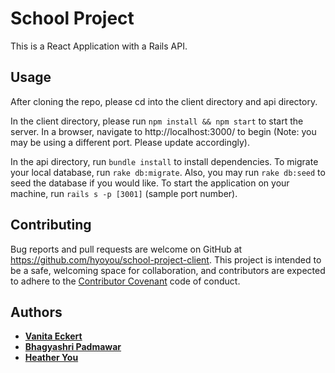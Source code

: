 # School Project
This is a React Application with a Rails API.

## Usage

After cloning the repo, please cd into the client directory and api directory.

In the client directory, please run `npm install && npm start` to start the server. In a browser, navigate to http://localhost:3000/ to begin (Note: you may be using a different port. Please update accordingly).

In the api directory, run `bundle install` to install dependencies. To migrate your local database, run `rake db:migrate`. Also, you may run `rake db:seed` to seed the database if you would like. To start the application on your machine, run `rails s -p [3001]` (sample port number).

## Contributing

Bug reports and pull requests are welcome on GitHub at https://github.com/hyoyou/school-project-client. This project is intended to be a safe, welcoming space for collaboration, and contributors are expected to adhere to the [Contributor Covenant](http://contributor-covenant.org) code of conduct.

## Authors

* **[Vanita Eckert](https://github.com/vanitanaidu)**
* **[Bhagyashri Padmawar](https://github.com/pbhagyashri)**
* **[Heather You](https://github.com/hyoyou)**
